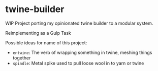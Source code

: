 # twine-builder
WIP Project porting my opinionated twine builder to a modular system.

Reimplementing as a Gulp Task

Possible ideas for name of this project:

  - `entwine`: The verb of wrapping something in twine, meshing things together
  - `spindle`: Metal spike used to pull loose wool in to yarn or twine
